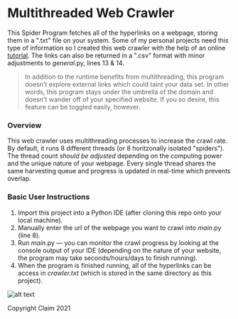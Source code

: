 # Multithreaded Web Crawler
This Spider Program fetches all of the hyperlinks on a webpage, storing them in a ".txt" file on your system. Some of my personal projects need this type of information so I created this web crawler with the help of an online [tutorial]. The links can also be returned in a ".csv" format with minor adjustments to *general*.py, lines 13 & 14. 

> In addition to the runtime benefits from multithreading, this program doesn't explore external links which could taint your data set. In other words, this program stays under the umbrella of the domain and doesn't wander off of your specified website. If you so desire, this feature can be toggled easily, however.   

### Overview
This web crawler uses multithreading processes to increase the crawl rate. By default, it runs 8 different threads (or 8 horitzonally isolated "spiders"). The thread count *should be adjusted* depending on the computing power and the unique nature of your webpage. Every single thread shares the same harvesting queue and progress is updated in real-time which prevents overlap.
    
### Basic User Instructions
 1. Import this project into a Python IDE (after cloning this repo onto your local machine).
 2. Manually enter the url of the webpage you want to crawl into *main*.py (line 8).
 3. Run *main*.py –– you can monitor the crawl progress by looking at the console output of your IDE (depending on the nature of your website, the program may take seconds/hours/days to finish running).
 4. When the program is finished running, all of the hyperlinks can be access in *crawler.txt* (which is stored in the same directory as this project).


 ![alt text][spider]
 
[spider]: https://images-platform.99static.com/HBjSN7zLjJvJHqiWlGS940ySqew=/500x500/top/smart/99designs-contests-attachments/55/55065/attachment_55065923

[tutorial]: https://www.youtube.com/channel/UCJbPGzawDH1njbqV-D5HqKw

Copyright Claim 2021

